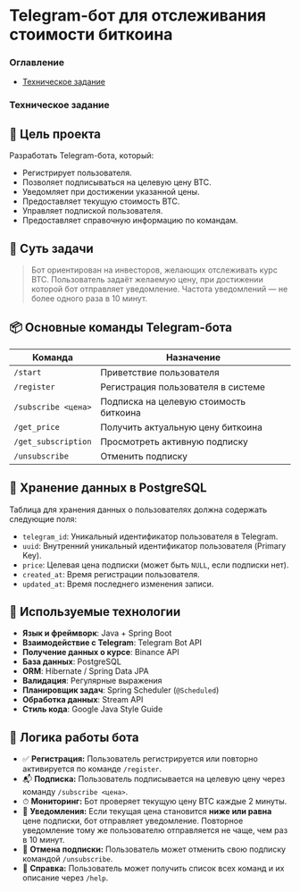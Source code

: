 # Telegram-бот для отслеживания стоимости биткоина

### Оглавление

- [Техническое задание](#Техническое-задание)

### Техническое задание

## 🎯 Цель проекта

Разработать Telegram-бота, который:
- Регистрирует пользователя.
- Позволяет подписываться на целевую цену BTC.
- Уведомляет при достижении указанной цены.
- Предоставляет текущую стоимость BTC.
- Управляет подпиской пользователя.
- Предоставляет справочную информацию по командам.

## 🧠 Суть задачи

> Бот ориентирован на инвесторов, желающих отслеживать курс BTC. Пользователь задаёт желаемую цену, при достижении которой бот отправляет уведомление. Частота уведомлений — не более одного раза в 10 минут.

## 📦 Основные команды Telegram-бота

| Команда             | Назначение                                |
|---------------------|-------------------------------------------|
| `/start`            | Приветствие пользователя                  |
| `/register`         | Регистрация пользователя в системе        |    |
| `/subscribe <цена>` | Подписка на целевую стоимость биткоина    |
| `/get_price`        | Получить актуальную цену биткоина         |
| `/get_subscription` | Просмотреть активную подписку             |
| `/unsubscribe`      | Отменить подписку                         |

## 💾 Хранение данных в PostgreSQL

Таблица для хранения данных о пользователях должна содержать следующие поля:

-   `telegram_id`: Уникальный идентификатор пользователя в Telegram.
-   `uuid`: Внутренний уникальный идентификатор пользователя (Primary Key).
-   `price`: Целевая цена подписки (может быть `NULL`, если подписки нет).
-   `created_at`: Время регистрации пользователя.
-   `updated_at`: Время последнего изменения записи.

## 🔧 Используемые технологии

-   **Язык и фреймворк**: Java + Spring Boot
-   **Взаимодействие с Telegram**: Telegram Bot API
-   **Получение данных о курсе**: Binance API
-   **База данных**: PostgreSQL
-   **ORM**: Hibernate / Spring Data JPA
-   **Валидация**: Регулярные выражения
-   **Планировщик задач**: Spring Scheduler (`@Scheduled`)
-   **Обработка данных**: Stream API
-   **Стиль кода**: Google Java Style Guide

## 🔄 Логика работы бота

-   ✅ **Регистрация:** Пользователь регистрируется или повторно активируется по команде `/register`.
-   📬 **Подписка:** Пользователь подписывается на целевую цену через команду `/subscribe <цена>`.
-   ⏱ **Мониторинг:** Бот проверяет текущую цену BTC каждые 2 минуты.
-   🔔 **Уведомления:** Если текущая цена становится **ниже или равна** цене подписки, бот отправляет уведомление. Повторное уведомление тому же пользователю отправляется не чаще, чем раз в 10 минут.
-   🔄 **Отмена подписки:** Пользователь может отменить свою подписку командой `/unsubscribe`.
-   📘 **Справка:** Пользователь может получить список всех команд и их описание через `/help`.
